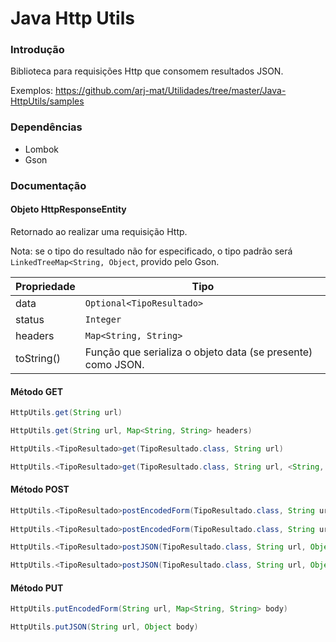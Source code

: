# Java Http Utils

### Introdução

Biblioteca para requisições Http que consomem resultados JSON.

Exemplos: https://github.com/arj-mat/Utilidades/tree/master/Java-HttpUtils/samples

### Dependências

- Lombok
- Gson

### Documentação

#### Objeto HttpResponseEntity

Retornado ao realizar uma requisição Http.

Nota: se o tipo do resultado não for especificado, o tipo padrão será `LinkedTreeMap<String, Object`, provido pelo Gson.

| Propriedade | Tipo                                                        |
| :---------- | ----------------------------------------------------------- |
| data        | `Optional<TipoResultado>`                                   |
| status      | `Integer`                                                   |
| headers     | `Map<String, String>`                                       |
| toString()  | Função que serializa o objeto data (se presente) como JSON. |

#### Método GET

```java
HttpUtils.get(String url)

HttpUtils.get(String url, Map<String, String> headers)

HttpUtils.<TipoResultado>get(TipoResultado.class, String url)

HttpUtils.<TipoResultado>get(TipoResultado.class, String url, <String, String> headers)
```

#### Método POST

```java
HttpUtils.<TipoResultado>postEncodedForm(TipoResultado.class, String url, Map<String, String> body)
    
HttpUtils.<TipoResultado>postEncodedForm(TipoResultado.class, String url, Map<String, String> body, Map<String, String> headers)
```

 ```java
 HttpUtils.<TipoResultado>postJSON(TipoResultado.class, String url, Object body)
 
 HttpUtils.<TipoResultado>postJSON(TipoResultado.class, String url, Object body, Map<String, String> headers)
 ```

#### Método PUT

```java
HttpUtils.putEncodedForm(String url, Map<String, String> body)
```

```java
HttpUtils.putJSON(String url, Object body)
```

